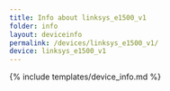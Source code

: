 ```yaml
---
title: Info about linksys_e1500_v1
folder: info
layout: deviceinfo
permalink: /devices/linksys_e1500_v1/
device: linksys_e1500_v1
---
```

{% include templates/device_info.md %}
